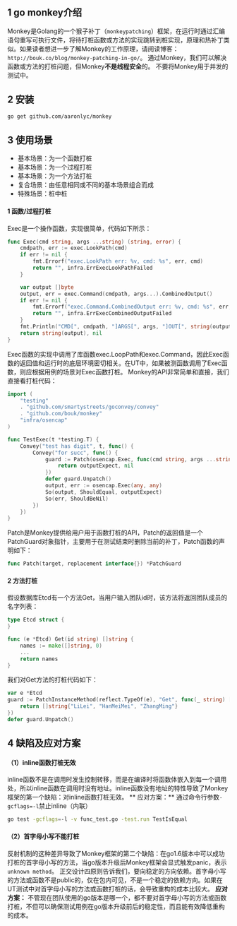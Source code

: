 ## 1 go monkey介绍
Monkey是Golang的一个猴子补丁（`monkeypatching`）框架，在运行时通过汇编语句重写可执行文件，将待打桩函数或方法的实现跳转到桩实现，原理和热补丁类似。如果读者想进一步了解Monkey的工作原理，请阅读博客：`http://bouk.co/blog/monkey-patching-in-go/`。
通过Monkey，我们可以解决函数或方法的打桩问题，但Monkey**不是线程安全**的。
不要将Monkey用于并发的测试中。

## 2 安装
```bash
go get github.com/aaronlyc/monkey
```

## 3 使用场景
* 基本场景：为一个函数打桩
* 基本场景：为一个过程打桩
* 基本场景：为一个方法打桩
* 复合场景：由任意相同或不同的基本场景组合而成
* 特殊场景：桩中桩

#### 1 函数/过程打桩
Exec是一个操作函数，实现很简单，代码如下所示：
```go
func Exec(cmd string, args ...string) (string, error) {
    cmdpath, err := exec.LookPath(cmd)
    if err != nil {
        fmt.Errorf("exec.LookPath err: %v, cmd: %s", err, cmd)
        return "", infra.ErrExecLookPathFailed
    }

    var output []byte
    output, err = exec.Command(cmdpath, args...).CombinedOutput()
    if err != nil {
        fmt.Errorf("exec.Command.CombinedOutput err: %v, cmd: %s", err, cmd)
        return "", infra.ErrExecCombinedOutputFailed
    }
    fmt.Println("CMD[", cmdpath, "]ARGS[", args, "]OUT[", string(output), "]")
    return string(output), nil
}
```

Exec函数的实现中调用了库函数exec.LoopPath和exec.Command，因此Exec函数的返回值和运行时的底层环境密切相关。在UT中，如果被测函数调用了Exec函数，则应根据用例的场景对Exec函数打桩。
Monkey的API非常简单和直接，我们直接看打桩代码：

```go
import (
    "testing"
    . "github.com/smartystreets/goconvey/convey"
    . "github.com/bouk/monkey"
    "infra/osencap"
)

func TestExec(t *testing.T) {
    Convey("test has digit", t, func() {
        Convey("for succ", func() {
            guard := Patch(osencap.Exec, func(cmd string, args ...string) (string, error) {
                return outputExpect, nil
            })
            defer guard.Unpatch()
            output, err := osencap.Exec(any, any)
            So(output, ShouldEqual, outputExpect)
            So(err, ShouldBeNil)
        })
    })
}
```

Patch是Monkey提供给用户用于函数打桩的API，Patch的返回值是一个PatchGuard对象指针，主要用于在测试结束时删除当前的补丁，Patch函数的声明如下：

```go
func Patch(target, replacement interface{}) *PatchGuard
```

#### 2 方法打桩
假设数据库Etcd有一个方法Get，当用户输入团队id时，该方法将返回团队成员的名字列表：
```go
type Etcd struct {
}

func (e *Etcd) Get(id string) []string {
    names := make([]string, 0)
    ...
    return names
}
```
我们对Get方法的打桩代码如下：
```go
var e *Etcd
guard := PatchInstanceMethod(reflect.TypeOf(e), "Get", func(_ string) []string {
    return []string{"LiLei", "HanMeiMei", "ZhangMing"}
})
defer guard.Unpatch()
```
## 4 缺陷及应对方案
#### （1）inline函数打桩无效
inline函数不是在调用时发生控制转移，而是在编译时将函数体嵌入到每一个调用处，所以inline函数在调用时没有地址。inline函数没有地址的特性导致了Monkey框架的第一个缺陷：对inline函数打桩无效。
** 应对方案：**  通过命令行参数`-gcflags=-l`禁止inline（内联）
```bash
go test -gcflags=-l -v func_test.go -test.run TestIsEqual
```

#### （2）首字母小写不能打桩
反射机制的这种差异导致了Monkey框架的第二个缺陷：在go1.6版本中可以成功打桩的首字母小写的方法，当go版本升级后Monkey框架会显式触发panic，表示`unknown method`。
正交设计四原则告诉我们，要向稳定的方向依赖。首字母小写的方法或函数不是public的，仅在包内可见，不是一个稳定的依赖方向。如果在UT测试中对首字母小写的方法或函数打桩的话，会导致重构的成本比较大。
**应对方案：** 不管现在团队使用的go版本是哪一个，都不要对首字母小写的方法或函数打桩，不但可以确保测试用例在go版本升级前后的稳定性，而且能有效降低重构的成本。